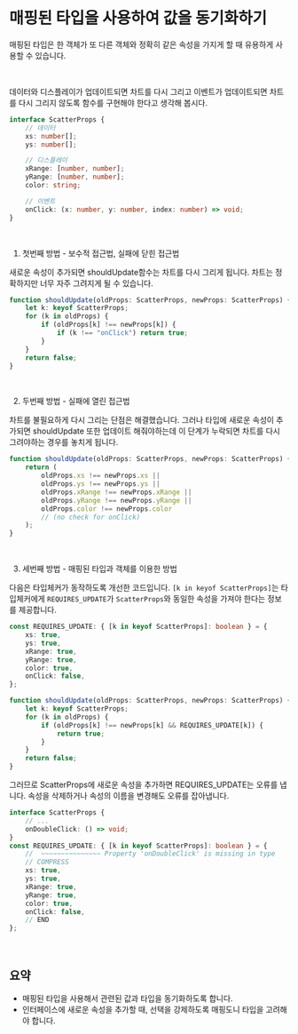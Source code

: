 # 매핑된 타입을 사용하여 값을 동기화하기

매핑된 타입은 한 객체가 또 다른 객체와 정확히 같은 속성을 가지게 할 때 유용하게 사용할 수 있습니다.

</br>

데이터와 디스플레이가 업데이트되면 차트를 다시 그리고 이벤트가 업데이트되면 차트를 다시 그리지 않도록 함수를 구현해야 한다고 생각해 봅시다.

```ts
interface ScatterProps {
	// 데이터
	xs: number[];
	ys: number[];

	// 디스플레이
	xRange: [number, number];
	yRange: [number, number];
	color: string;

	// 이벤트
	onClick: (x: number, y: number, index: number) => void;
}
```

</br>

1. 첫번째 방법 - 보수적 접근법, 실패에 닫힌 접근법

새로운 속성이 추가되면 shouldUpdate함수는 차트를 다시 그리게 됩니다. 차트는 정확하지만 너무 자주 그려지게 될 수 있습니다.

```ts
function shouldUpdate(oldProps: ScatterProps, newProps: ScatterProps) {
	let k: keyof ScatterProps;
	for (k in oldProps) {
		if (oldProps[k] !== newProps[k]) {
			if (k !== "onClick") return true;
		}
	}
	return false;
}
```

</br>

2. 두번째 방법 - 실패에 열린 접근법

차트를 불필요하게 다시 그리는 단점은 해결했습니다. 그러나 타입에 새로운 속성이 추가되면 shouldUpdate 또한 업데이트 해줘야하는데 이 단계가 누락되면 차트를 다시 그려야하는 경우를 놓치게 됩니다.

```ts
function shouldUpdate(oldProps: ScatterProps, newProps: ScatterProps) {
	return (
		oldProps.xs !== newProps.xs ||
		oldProps.ys !== newProps.ys ||
		oldProps.xRange !== newProps.xRange ||
		oldProps.yRange !== newProps.yRange ||
		oldProps.color !== newProps.color
		// (no check for onClick)
	);
}
```

</br>

3. 세번째 방법 - 매핑된 타입과 객체를 이용한 방법

다음은 타입체커가 동작하도록 개선한 코드입니다.
`[k in keyof ScatterProps]`는 타입체커에게 `REQUIRES_UPDATE`가 `ScatterProps`와 동일한 속성을 가져야 한다는 정보를 제공합니다.

```ts
const REQUIRES_UPDATE: { [k in keyof ScatterProps]: boolean } = {
	xs: true,
	ys: true,
	xRange: true,
	yRange: true,
	color: true,
	onClick: false,
};

function shouldUpdate(oldProps: ScatterProps, newProps: ScatterProps) {
	let k: keyof ScatterProps;
	for (k in oldProps) {
		if (oldProps[k] !== newProps[k] && REQUIRES_UPDATE[k]) {
			return true;
		}
	}
	return false;
}
```

그러므로 ScatterProps에 새로운 속성을 추가하면 REQUIRES_UPDATE는 오류를 냅니다. 속성을 삭제하거나 속성의 이름을 변경해도 오류를 잡아냅니다.

```ts
interface ScatterProps {
	// ...
	onDoubleClick: () => void;
}
const REQUIRES_UPDATE: { [k in keyof ScatterProps]: boolean } = {
	//  ~~~~~~~~~~~~~~~ Property 'onDoubleClick' is missing in type
	// COMPRESS
	xs: true,
	ys: true,
	xRange: true,
	yRange: true,
	color: true,
	onClick: false,
	// END
};
```

</br>

## 요약

- 매핑된 타입을 사용해서 관련된 값과 타입을 동기화하도록 합니다.
- 인터페이스에 새로운 속성을 추가할 때, 선택을 강제하도록 매핑도니 타입을 고려해야 합니다.
